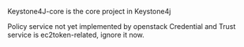 Keystone4J-core is the core project in Keystone4j

Policy service not yet implemented by openstack
Credential and Trust service is ec2token-related, ignore it now.